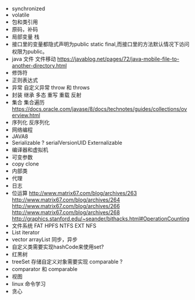 * synchronized
* volatile
* 包和类引用
* 原码，补码
* 局部变量 栈
* 接口里的变量都隐式声明为public static final,而接口里的方法默认情况下访问权限为public。
* java 文件 文件移动 https://javablog.net/pages/72/java-mobile-file-to-another-directory.html
* 修饰符
* 正则表达式
* 异常 自定义异常 throw 和 throws
* 封装 继承 多态 重写 重载 反射
* 集合 集合遍历 https://docs.oracle.com/javase/8/docs/technotes/guides/collections/overview.html
* 序列化 反序列化
* 网络编程
* JAVA8
* Serializable ? serialVersionUID  Externalizable 
* 编译器和虚拟机
* 可变参数
* copy clone
* 内部类
* 代理
* 日志
* 位运算 
    http://www.matrix67.com/blog/archives/263
    http://www.matrix67.com/blog/archives/264
    http://www.matrix67.com/blog/archives/266
    http://www.matrix67.com/blog/archives/268
    http://graphics.stanford.edu/~seander/bithacks.html#OperationCounting
* 文件系统 FAT HPFS NTFS EXT NFS
* List iterator
* vector arrayList 同步，异步
* 自定义类需要实现hashCode来使用set?
* 红黑树
* treeSet 存储自定义对象需要实现 comparable ?
* comparator 和 comparable
* 视图
* linux 命令学习
* 贪心